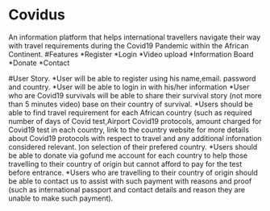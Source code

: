 # Covidus
An information platform that helps international travellers navigate their way with travel requirements during the Covid19 Pandemic within the African Continent. 
#Features
*Register
*Login
*Video upload
 *Information Board
 *Donate
 *Contact

#User Story.
*User will be able to register using his name,email. password and country.
*User will be able to login in with his/her information
*User who are Covid19 survivals will be able to share their survival story (not more than 5 minutes video) base on their country of survival.
*Users should be able to find travel requirement for each African country (such as required number of days of Covid test,Airport Covid19 protocols, amount charged for Covid19 test in each country, link to the country website for more details about Covid19 protocols with respect to travel and any additional infornation considered relevant. )on selection of their prefered country.
*Users should be able to donate via gofund me account for each country to help those travelling to their country of origin but cannot afford to pay for the test before entrance.
*Users who are travelling to their country of origin  should be able to contact us to assist with such payment with reasons and proof (such as international passport and contact details and reason they are unable to make such payment).
